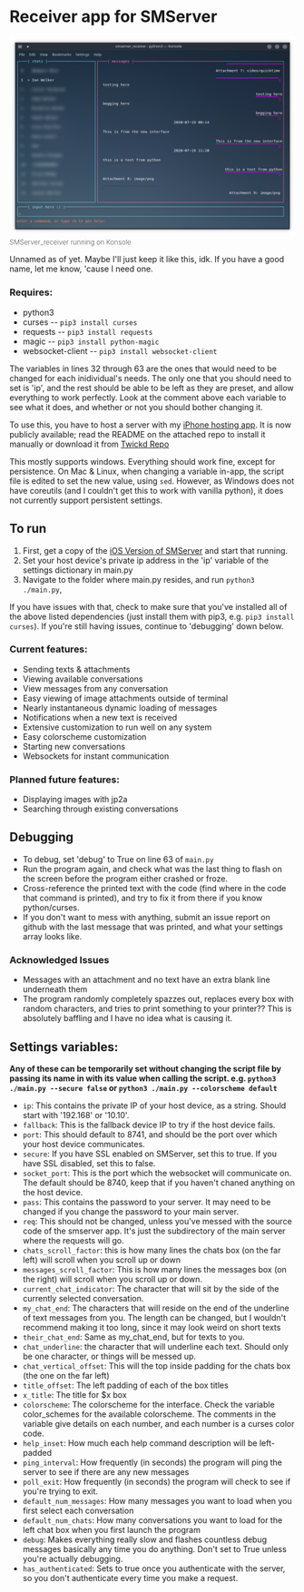 # Receiver app for SMServer

![What it looks like](smserver_receiver.png)
<span style="font-weight: 200; font-size: 12px;">SMServer_receiver running on Konsole</span>

Unnamed as of yet. Maybe I'll just keep it like this, idk. If you have a good name, let me know, 'cause I need one. 

### Requires:
 - python3
 - curses -- `pip3 install curses`
 - requests -- `pip3 install requests`
 - magic -- `pip3 install python-magic`
 - websocket-client -- `pip3 install websocket-client`
 
The variables in lines 32 through 63 are the ones that would need to be changed for each inidividual's needs. The only one that you should need to set is 'ip', and the rest should be able to be left as they are preset, and allow everything to work perfectly. Look at the comment above each variable to see what it does, and whether or not you should bother changing it. 

To use this, you have to host a server with my [iPhone hosting app](https://github.com/iandwelker/smserver). It is now publicly available; read the README on the attached repo to install it manually or download it from [Twickd Repo](repo.twickd.com)

This mostly supports windows. Everything should work fine, except for persistence. On Mac & Linux, when changing a variable in-app, the script file is edited to set the new value, using `sed`. However, as Windows does not have coreutils (and I couldn't get this to work with vanilla python), it does not currently support persistent settings.

## To run

1. First, get a copy of the [iOS Version of SMServer](https://github.com/iandwelker/smserver) and start that running. 
2. Set your host device's private ip address in the 'ip' variable of the settings dictionary in main.py 
3. Navigate to the folder where main.py resides, and run `python3 ./main.py`, 

If you have issues with that, check to make sure that you've installed all of the above listed dependencies (just install them with pip3, e.g. `pip3 install curses`). If you're still having issues, continue to 'debugging' down below.

### Current features:
 - Sending texts & attachments
 - Viewing available conversations
 - View messages from any conversation
 - Easy viewing of image attachments outside of terminal
 - Nearly instantaneous dynamic loading of messages
 - Notifications when a new text is received
 - Extensive customization to run well on any system
 - Easy colorscheme customization
 - Starting new conversations
 - Websockets for instant communication

### Planned future features:
 - Displaying images with jp2a
 - Searching through existing conversations

## Debugging
- To debug, set 'debug' to True on line 63 of `main.py`
- Run the program again, and check what was the last thing to flash on the screen before the program either crashed or froze.
- Cross-reference the printed text with the code (find where in the code that command is printed), and try to fix it from there if you know python/curses. 
- If you don't want to mess with anything, submit an issue report on github with the last message that was printed, and what your settings array looks like. 

### Acknowledged Issues
- Messages with an attachment and no text have an extra blank line underneath them
- The program randomly completely spazzes out, replaces every box with random characters, and tries to print something to your printer?? This is absolutely baffling and I have no idea what is causing it.

## Settings variables:
**Any of these can be temporarily set without changing the script file by passing its name in with its value when calling the script. e.g. `python3 ./main.py --secure false` or `python3 ./main.py --colorscheme default`**

- `ip`: This contains the private IP of your host device, as a string. Should start with '192.168' or '10.10'. 
- `fallback`: This is the fallback device IP to try if the host device fails.
- `port`: This should default to 8741, and should be the port over which your host device communicates.
- `secure`: If you have SSL enabled on SMServer, set this to true. If you have SSL disabled, set this to false.
- `socket_port`: This is the port which the websocket will communicate on. The default should be 8740, keep that if you haven't chaned anything on the host device.
- `pass`: This contains the password to your server. It may need to be changed if you change the password to your main server.
- `req`: This should not be changed, unless you've messed with the source code of the smserver app. It's just the subdirectory of the main server where the requests will go.
- `chats_scroll_factor`: this is how many lines the chats box (on the far left) will scroll when you scroll up or down
- `messages_scroll_factor`: This is how many lines the messages box (on the right) will scroll when you scroll up or down.
- `current_chat_indicator`: The character that will sit by the side of the currently selected conversation.
- `my_chat_end`: The characters that will reside on the end of the underline of text messages from you. The length can be changed, but I wouldn't recommend making it too long, since it may look weird on short texts
- `their_chat_end`: Same as my_chat_end, but for texts to you.
- `chat_underline`: the character that will underline each text. Should only be one character, or things will be messed up. 
- `chat_vertical_offset`: This will the top inside padding for the chats box (the one on the far left)
- `title_offset`: The left padding of each of the box titles
- `x_title`: The title for $x box
- `colorscheme`: The colorscheme for the interface. Check the variable color_schemes for the available colorscheme. The comments in the variable give details on each number, and each number is a curses color code.
- `help_inset`: How much each help command description will be left-padded
- `ping_interval`: How frequently (in seconds) the program will ping the server to see if there are any new messages
- `poll_exit`: How frequently (in seconds) the program will check to see if you're trying to exit.
- `default_num_messages`: How many messages you want to load when you first select each conversation
- `default_num_chats`: How many conversations you want to load for the left chat box when you first launch the program
- `debug`: Makes everything really slow and flashes countless debug messages basically any time you do anything. Don't set to True unless you're actually debugging.
- `has_authenticated`: Sets to true once you authenticate with the server, so you don't authenticate every time you make a request.

